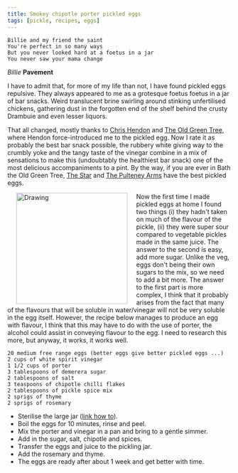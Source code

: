 ```yaml
---
title: Smokey chipotle porter pickled eggs
tags: [pickle, recipes, eggs]
---
```


    Billie and my friend the saint
    You're perfect in so many ways
    But you never looked hard at a foetus in a jar
    You never saw your mama change
	
*Billie* **Pavement**


I have to admit that, for more of my life than not, I have found pickled eggs repulsive. They always appeared to me as a grotesque foetus foetus in a jar of bar snacks. Weird translucent brine swirling around stinking unfertilised chickens, gathering dust in the forgotten end of the shelf behind the crusty Drambuie and even lesser liquors. 

That all changed, mostly thanks to [Chris Hendon](https://chemistry.uoregon.edu/profile/chendon/) and [The Old Green Tree](http://bathpubs.co.uk/tag/old-green-tree/), where Hendon force-introduced me to the pickled egg. Now I rate it as probably the best bar snack possible, the rubbery white giving way to the crumbly yoke and the tangy taste of the vinegar combine in a mix of sensations to make this (undoubtably the healthiest bar snack) one of the most delicious accompaniments to a pint. By the way, if you are ever in Bath the Old Green Tree, [The Star](http://www.abbeyales.co.uk/our-pubs.html) and [The Pulteney Arms](https://www.thepulteneyarms.co.uk/) have the best pickled eggs. 

<img align="left" hspace="20" src="http://fodblog.github.io/assets/pictures/pickled_eggs.jpg" alt="Drawing" style="width: 250px;"/>

Now the first time I made pickled eggs at home I found two things (i) they hadn't taken on much of the flavour of the pickle, (ii) they were super sour compared to vegetable pickles made in the same juice. The answer to the second is easy, add more sugar. Unlike the veg, eggs don't being their own sugars to the mix, so we need to add a bit more. The answer to the first part is more complex, I think that it probably arises from the fact that many of the flavours that will be soluble in water/vinegar will not be very soluble in the egg itself. However, the recipe below manages to produce an egg with flavour, I think that this may have to do with the use of porter, the alcohol could assist in conveying flavour to the egg. I need to research this more, but anyway, it works, it works well. 






	20 medium free range eggs (better eggs give better pickled eggs ...)
	2 cups of white spirit vinegar
	1 1/2 cups of porter
	3 tablespoons of demerera sugar
    2 tablespoons of salt
	3 teaspoons of chipotle chilli flakes
	2 tablespoons of pickle spice mix
	2 sprigs of thyme
	2 sprigs of rosemary

	
 * Sterilise the large jar ([link how to](https://www.bbcgoodfood.com/howto/guide/how-sterilise-jars)).
 * Boil the eggs for 10 minutes, rinse and peel.
 * Mix the porter and vinegar in a pan and bring to a gentle simmer.
 * Add in the sugar, salt, chipotle and spices.
 * Transfer the eggs and juice to the pickling jar.
 * Add the rosemary and thyme.
 * The eggs are ready after about 1 week and get better with time.
